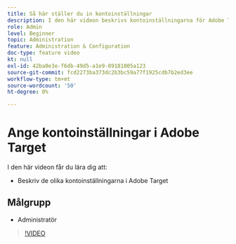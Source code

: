```yaml
---
title: Så här ställer du in kontoinställningar
description: I den här videon beskrivs kontoinställningarna för Adobe Target. I den här videon finns exempel på hur olika inställningar påverkar Adobe Target.
role: Admin
level: Beginner
topic: Administration
feature: Administration & Configuration
doc-type: feature video
kt: null
exl-id: 42ba0e3e-f6db-49d5-a1e9-89181805a123
source-git-commit: fcd2273ba373dc2b3bc59a77f1925cdb7b2ed3ee
workflow-type: tm+mt
source-wordcount: '50'
ht-degree: 0%

---
```


# Ange kontoinställningar i Adobe Target

I den här videon får du lära dig att:

* Beskriv de olika kontoinställningarna i Adobe Target

## Målgrupp

* Administratör

>[!VIDEO](https://video.tv.adobe.com/v/17379/?quality=12)
